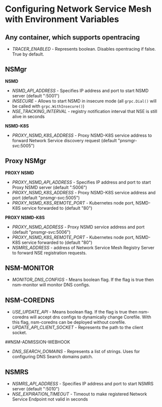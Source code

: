 # Configuring Network Service Mesh with Environment Variables

## Any container, which supports opentracing
* *TRACER_ENABLED* - Represents boolean. Disables opentracing if false. True by default.

## NSMgr

**NSMD**

* *NSMD_API_ADDRESS* - Specifies IP address and port to start NSMD server (default ":5001")
* *INSECURE* - Allows to start NSMD in insecure mode (all `grpc.Dial()` will be called with `grpc.WithInsecure()`)
* *NSE_TRACKING_INTERVAL* - registry notification interval that NSE is still alive in seconds

**NSMD-K8S**

* *PROXY_NSMD_K8S_ADDRESS* - Proxy NSMD-K8S service address to forward Network Service discovery request (default "pnsmgr-svc:5005")

## Proxy NSMgr

**PROXY NSMD**

* *PROXY_NSMD_API_ADDRESS* - Specifies IP address and port to start Proxy NSMD server (default ":5006")
* *PROXY_NSMD_K8S_ADDRESS* - Proxy NSMD-K8S service address and port (default "pnsmgr-svc:5005")
* *PROXY_NSMD_K8S_REMOTE_PORT* - Kubernetes node port, NSMD-K8S service forwarded to (default "80")

**PROXY NSMD-K8S**

* *PROXY_NSMD_ADDRESS* - Proxy NSMD service address and port (default "pnsmgr-svc:5006")
* *PROXY_NSMD_K8S_REMOTE_PORT* - Kubernetes node port, NSMD-K8S service forwarded to (default "80")
* *NSMRS_ADDRESS* - address of Network Service Mesh Registry Server to forward NSE registration requests.

## NSM-MONITOR
* *MONITOR_DNS_CONFIGS* - Means boolean flag. If the flag is true then nsm-monitor will monitor DNS configs.

## NSM-COREDNS
* *USE_UPDATE_API* - Means boolean flag. If the flag is true then nsm-coredns will accept dns configs to dynamically change Corefile. With this flag, nsm-coredns can be deployed without corefile.
* *UPDATE_API_CLIENT_SOCKET* - Represents the path to the client socket.

##NSM-ADMISSION-WEBHOOK
* *DNS_SEARCH_DOMAINS* - Represents a list of strings. Uses for configuring DNS Search domains patch.

## NSMRS
* *NSMRS_API_ADDRESS* -  Specifies IP address and port to start NSMRS server (default ":5010")
* *NSE_EXPIRATION_TIMEOUT* - Timeout to make registered Network Service Endpoint not valid in seconds
